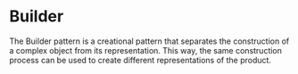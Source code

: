 # Builder

The Builder pattern is a creational pattern that separates the construction of a complex object from its representation. This way, the same construction process can be used to create different representations of the product.
